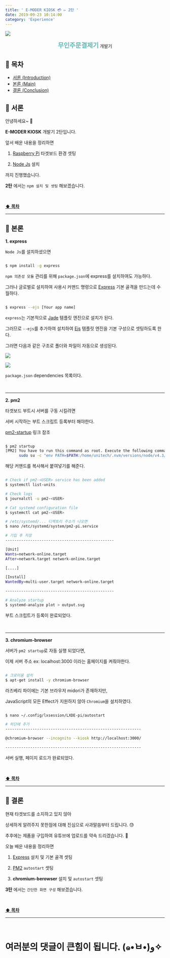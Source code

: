 ```yaml
---
title: ' E-MODER KIOSK 💳 ▻ 2탄 '
date: 2019-09-23 10:14:00
category: 'Experience'
---
```


![](./images/logo.png)

<center><strong style="color:#62B7B4; font-size: 20px;">무인주문결제기</strong> 개발기</center>

## **💎 목차**

- [서론 (Introduction)](#-서론)
- [본론 (Main)](#-본론)
- [결론 (Conclusion)](#🥀-결론)

## **🌱 서론**

안녕하세요~ 👋

**E-MODER KIOSK** 개발기 2탄입니다.

앞서 배운 내용을 정리하면

1. [Raspberry Pi](https://www.raspberrypi.org/) 타겟보드 환경 셋팅

2. [Node Js](https://nodejs.org/ko/) 설치

까지 진행했습니다.

**2탄** 에서는 `npm 설치 및 셋팅` 해보겠습니다.

<br />

**[⬆ 목차](#-목차)**

---

## **🌹 본론**

**1. express**

`Node Js`를 설치하셨으면

```sh

$ npm install -g express

```

`npm 의존성 모듈` 관리를 위해 `package.json`에 express를 설치하여도 가능하다.

그러나 글로벌로 설치하여 사용시 커맨드 명령으로 [Express](https://expressjs.com/ko/) 기본 골격을 만드는데 수월하다.

```sh

$ express --ejs [Your app name]

```

`express`는 기본적으로 [Jade](https://github.com/pugjs/pug) 템플릿 엔진으로 설치가 된다.

그러므로 `--ejs`를 추가하여 설치하여 [Ejs](https://github.com/tj/ejs) 템플릿 엔진을 기본 구성으로 셋팅하도록 한다.

그러면 다음과 같은 구조로 폴더와 파일이 자동으로 생성된다.

![](./images/2/1.png)
<br />

![](./images/2/2.png)
<br />

`package.json` dependencies 목록이다.

<br />
<hr />

**2. pm2**

타겟보드 부트시 서버를 구동 시킬려면

서버 시작하는 부트 스크립트 등록부터 해야한다.

[pm2-startup](http://pm2.keymetrics.io/docs/usage/startup/) 링크 참조

```sh

$ pm2 startup
[PM2] You have to run this command as root. Execute the following command:
      sudo su -c "env PATH=$PATH:/home/unitech/.nvm/versions/node/v4.3/bin pm2 startup <distribution> -u <user> --hp <home-path>

```

해당 커맨드를 복사해서 붙여넣기를 해준다.

```sh

# Check if pm2-<USER> service has been added
$ systemctl list-units

# Check logs
$ journalctl -u pm2-<USER>

# Cat systemd configuration file
$ systemctl cat pm2-<USER>

# /etc/systemd/... 디렉토리 주소가 나오면
$ nano /etc/systemd/system/pm2-pi.service

# 기입 후 저장
------------------------------------------------

[Unit]
Wants=network-online.target
After=network.target network-online.target

[....]

[Install]
WantedBy=multi-user.target network-online.target

------------------------------------------------

# Analyze startup
$ systemd-analyze plot > output.svg

```

부트 스크립트가 등록이 완료되었다.

<br />
<hr />

**3. chromium-browser**

서버가 `pm2 startup`로 자동 실행 되었다면,

이제 서버 주소 ex: localhost:3000 이라는 홈페이지를 켜줘야한다.

```sh

# 크로미움 설치
$ apt-get install -y chromium-browser

```

라즈베리 파이에는 기본 브라우저 midori가 존재하지만,

JavaScript의 모든 Effect가 지원하지 않아 `Chromium`을 설치하였다.

```sh

$ nano ~/.config/lxsession/LXDE-pi/autostart

# 하단에 추가
------------------------------------------------------------

@chromium-browser --incognito --kiosk http://localhost:3000/

------------------------------------------------------------

```

서버 실행, 페이지 로드가 완료되었다.

<br />

**[⬆ 목차](#-목차)**

---

## **🥀 결론**

현재 타겟보드를 소지하고 있지 않아

상세하게 알려주지 못한점에 대해 진심으로 사과말씀부터 드립니다. 😓

추후에는 제품을 구입하여 유튜브에 업로드를 약속 드리겠습니다. 🤙

오늘 배운 내용을 정리하면

1. [Express](https://www.raspberrypi.org/) 설치 및 기본 골격 셋팅

2. [PM2](http://pm2.keymetrics.io/docs/usage/startup/) `autostart` 셋팅

3. **chromium-berowser** 설치 및 `autostart` 셋팅

**3탄** 에서는 `간단한 화면 구성` 해보겠습니다.

<br />

**[⬆ 목차](#-목차)**

---

<br />

# 여러분의 댓글이 큰힘이 됩니다. (๑•̀ㅂ•́)و✧
